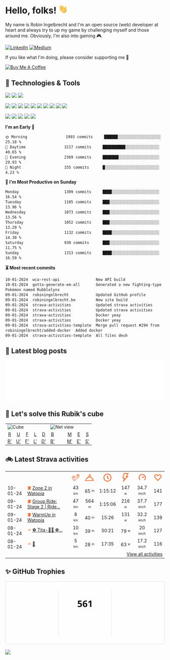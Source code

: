 # Hello, folks! <img src="https://raw.githubusercontent.com/robiningelbrecht/robiningelbrecht/master/wave.gif" width="30">
 
My name is Robin Ingelbrecht and I'm an open source (web) developer at heart and always try to up my game by challenging myself and those around me.
Obviously, I'm also into gaming 🎮.

[![LinkedIn](https://img.shields.io/badge/LinkedIn-0D61B8?style=flat&logo=linkedin&logoColor=white&color=0D61B8)](https://linkedin.com/in/robin-ingelbrecht) 
[![Medium](https://img.shields.io/badge/Medium-2bbc8a?style=flat&logo=medium&logoColor=white&color=2bbc8a)](https://ingelbrechtrobin.medium.com/) 

If you like what I'm doing, please consider supporting me 🙏

<a href="https://www.buymeacoffee.com/ingelbrecht" target="_blank"><img src="https://cdn.buymeacoffee.com/buttons/v2/default-yellow.png" alt="Buy Me A Coffee" style="height: 40px !important;" ></a>

## :wrench: Technologies & Tools
![](https://img.shields.io/badge/OS-Linux-informational?style=flat&logo=linux&logoColor=white&color=2bbc8a)
![](https://img.shields.io/badge/OS-Macos-informational?style=flat&logo=macos&logoColor=white&color=2bbc8a)
![](https://img.shields.io/badge/Editor-phpstorm-informational?style=flat&logo=phpstorm&logoColor=white&color=2bbc8a)

![](https://img.shields.io/badge/Code-Php-informational?style=flat&logo=php&logoColor=white&color=2bbc8a)
![](https://img.shields.io/badge/Framework-Symfony-informational?style=flat&logo=symfony&logoColor=white&color=2bbc8a)
![](https://img.shields.io/badge/Framework-Drupal-informational?style=flat&logo=drupal&logoColor=white&color=2bbc8a)
![](https://img.shields.io/badge/Framework-Laravel-informational?style=flat&logo=laravel&logoColor=white&color=2bbc8a)
![](https://img.shields.io/badge/Code-Python-informational?style=flat&logo=python&logoColor=white&color=2bbc8a)
![](https://img.shields.io/badge/Code-JavaScript-informational?style=flat&logo=javascript&logoColor=white&color=2bbc8a)
![](https://img.shields.io/badge/Code-css3-informational?style=flat&logo=css3&logoColor=white&color=2bbc8a)
![](https://img.shields.io/badge/Code-html5-informational?style=flat&logo=html5&logoColor=white&color=2bbc8a)
![](https://img.shields.io/badge/Code-chart.js-informational?style=flat&logo=chartdotjs&logoColor=white&color=2bbc8a)
![](https://img.shields.io/badge/Shell-Bash-informational?style=flat&logo=gnu-bash&logoColor=white&color=2bbc8a)

![](https://img.shields.io/badge/Tools-MySQL-informational?style=flat&logo=mysql&logoColor=white&color=2bbc8a)
![](https://img.shields.io/badge/Tools-MariaDB-informational?style=flat&logo=mariadb&logoColor=white&color=2bbc8a)
![](https://img.shields.io/badge/Tools-RabbitMQ-informational?style=flat&logo=rabbitmq&logoColor=white&color=2bbc8a)
![](https://img.shields.io/badge/Devops-Docker-informational?style=flat&logo=docker&logoColor=white&color=2bbc8a)
![](https://img.shields.io/badge/GitHub-continuous%20integration-informational?style=flat&logo=github%20actions&logoColor=white&color=2bbc8a)

<!--START_SECTION:commits-per-day-time-->
**I&#039;m an Early 🐤**

```text
🌞 Morning                 1993 commits     ██████░░░░░░░░░░░░░░░░░░░   25.18 %
🌆 Daytime                 3217 commits     ██████████░░░░░░░░░░░░░░░   40.65 %
🌃 Evening                 2369 commits     ███████░░░░░░░░░░░░░░░░░░   29.93 %
🌙 Night                   335 commits      █░░░░░░░░░░░░░░░░░░░░░░░░   4.23 %
```
<!--END_SECTION:commits-per-day-time-->

<!--START_SECTION:commits-per-weekday-->
**📅 I&#039;m Most Productive on Sunday**

```text
Monday                    1309 commits     ████░░░░░░░░░░░░░░░░░░░░░   16.54 %
Tuesday                   1105 commits     ███░░░░░░░░░░░░░░░░░░░░░░   13.96 %
Wednesday                 1073 commits     ███░░░░░░░░░░░░░░░░░░░░░░   13.56 %
Thursday                  1052 commits     ███░░░░░░░░░░░░░░░░░░░░░░   13.29 %
Friday                    1132 commits     ████░░░░░░░░░░░░░░░░░░░░░   14.30 %
Saturday                  930 commits      ███░░░░░░░░░░░░░░░░░░░░░░   11.75 %
Sunday                    1313 commits     ████░░░░░░░░░░░░░░░░░░░░░   16.59 %
```
<!--END_SECTION:commits-per-weekday-->

<!--START_SECTION:most-recent-commits-->
**⏳ Most recent commits**
                                        
```text
10-01-2024  wca-rest-api                New API build
10-01-2024  gotta-generate-em-all       Generated a new fighting-type Pokémon named Rubblelynx
09-01-2024  robiningelbrecht            Updated GitHub profile
09-01-2024  robiningelbrecht.be         New site build
09-01-2024  strava-activities           Updated strava activities
09-01-2024  strava-activities           Updated strava activities
09-01-2024  strava-activities           Docker yeay
09-01-2024  strava-activities           Docker yeay
09-01-2024  strava-activities-template  Merge pull request #294 from robiningelbrecht/added-docker  Added docker
09-01-2024  strava-activities-template  All files deuh
```
<!--END_SECTION:most-recent-commits-->

## :pencil: Latest blog posts

<a target="_blank" href="https://ingelbrechtrobin.medium.com/"><img src="assets/medium-blog-posts.svg" /></a>

## :jigsaw: Let's solve this Rubik's cube

<table>
  <tr>
    <td colspan="5">
      <img src="https://puzzle-generator.robiningelbrecht.be/github-game/cube" alt="Cube" />
    </td>
    <td colspan="5">
      <img src="https://puzzle-generator.robiningelbrecht.be/github-game/cube?view=net" alt="Net view" />
    </td>
  </tr>
  <tr>
    <td align="center">
      <a href="https://puzzle-generator.robiningelbrecht.be/github-game/turn/R">R</a>
    </td>
    <td align="center">
      <a href="https://puzzle-generator.robiningelbrecht.be/github-game/turn/U">U</a>
    </td>
    <td align="center">
      <a href="https://puzzle-generator.robiningelbrecht.be/github-game/turn/F">F</a>
    </td>
    <td align="center">
      <a href="https://puzzle-generator.robiningelbrecht.be/github-game/turn/L">L</a>
    </td>
    <td align="center">
      <a href="https://puzzle-generator.robiningelbrecht.be/github-game/turn/D">D</a>
    </td>
    <td align="center">
      <a href="https://puzzle-generator.robiningelbrecht.be/github-game/turn/B">B</a>
    </td>
    <td>
       &nbsp; &nbsp;
    </td>
    <td align="center">
      <a href="https://puzzle-generator.robiningelbrecht.be/github-game/turn/M">M</a>
    </td>
    <td align="center">
      <a href="https://puzzle-generator.robiningelbrecht.be/github-game/turn/E">E</a>
    </td>
    <td align="center">
      <a href="https://puzzle-generator.robiningelbrecht.be/github-game/turn/S">S</a>
    </td>
  </tr>
  <tr>
    <td align="center">
      <a href="https://puzzle-generator.robiningelbrecht.be/github-game/turn/R&#039;">R&#039;</a>
    </td>
    <td align="center">
      <a href="https://puzzle-generator.robiningelbrecht.be/github-game/turn/U&#039;">U&#039;</a>
    </td>
    <td align="center">
      <a href="https://puzzle-generator.robiningelbrecht.be/github-game/turn/F&#039;">F&#039;</a>
    </td>
    <td align="center">
      <a href="https://puzzle-generator.robiningelbrecht.be/github-game/turn/L&#039;">L&#039;</a>
    </td>
    <td align="center">
      <a href="https://puzzle-generator.robiningelbrecht.be/github-game/turn/D&#039;">D&#039;</a>
    </td>
    <td align="center">
      <a href="https://puzzle-generator.robiningelbrecht.be/github-game/turn/B&#039;">B&#039;</a>
    </td>
     <td>
      &nbsp; &nbsp;
    </td>
    <td align="center">
      <a href="https://puzzle-generator.robiningelbrecht.be/github-game/turn/M&#039;">M&#039;</a>
    </td>
    <td align="center">
      <a href="https://puzzle-generator.robiningelbrecht.be/github-game/turn/E&#039;">E&#039;</a>
    </td>
    <td align="center">
      <a href="https://puzzle-generator.robiningelbrecht.be/github-game/turn/S&#039;">S&#039;</a>
    </td>
  </tr>
</table>

## :bike: Latest Strava activities

<!--START_SECTION:strava-activities-->
<table>
    <tr>
        <th></th>
        <th></th>
        <th align="center"><img src="https://raw.githubusercontent.com/robiningelbrecht/strava-activities/master/public/distance.svg" width="30" alt="distance" title="distance"/></th>
        <th align="center"><img src="https://raw.githubusercontent.com/robiningelbrecht/strava-activities/master/public/elevation.svg" width="30" alt="elevation" title="elevation"/></th>
        <th align="center"><img src="https://raw.githubusercontent.com/robiningelbrecht/strava-activities/master/public/time.svg" width="30" alt="time" title="time"/></th>
        <th align="center"><img src="https://raw.githubusercontent.com/robiningelbrecht/strava-activities/master/public/average-watt.svg" width="30" alt="average watts" title="average watts"/></th>
        <th align="center"><img src="https://raw.githubusercontent.com/robiningelbrecht/strava-activities/master/public/average-speed.svg" width="30" alt="average speed" title="average speed"/></th>
        <th align="center"><img src="https://raw.githubusercontent.com/robiningelbrecht/strava-activities/master/public/heart-rate.svg" width="30" alt="average heart rate" title="average heart rate"/></th>
    </tr>
            <tr>
            <td>10-01-24</td>
            <td>
                                <img src="https://raw.githubusercontent.com/robiningelbrecht/strava-activities/master/public/activity-virtual-ride-zwift.svg" width="12" alt="Zone 2 in Watopia" title="Zone 2 in Watopia"/>
<a href="https://www.strava.com/activities/10531701274" title="Kcal: 632 | Gear: None ">Zone 2 in Watopia</a>
            </td>
            <td align="center">43 <sup><sub>km</sub></sup></td>
            <td align="center">65 <sup><sub>m</sub></sup></td>
            <td align="center">1:15:12</td>
            <td align="center">147 <sup><sub>w</sub></sup></td>
            <td align="center">34.7 <sup><sub>km/h</sub></sup></td>
            <td align="center">141</td>
        </tr>
            <tr>
            <td>09-01-24</td>
            <td>
                                <img src="https://raw.githubusercontent.com/robiningelbrecht/strava-activities/master/public/activity-virtual-ride-zwift.svg" width="12" alt="Group Ride: Stage 2 | Ride  | Tour de Zwift 2024  (A) on The Muckle Yin in Scotland" title="Group Ride: Stage 2 | Ride  | Tour de Zwift 2024  (A) on The Muckle Yin in Scotland"/>
<a href="https://www.strava.com/activities/10525477946" title="Kcal: 956 | Gear: None ">Group Ride: Stage 2 | Ride...</a>
            </td>
            <td align="center">47 <sup><sub>km</sub></sup></td>
            <td align="center">564 <sup><sub>m</sub></sup></td>
            <td align="center">1:15:06</td>
            <td align="center">216 <sup><sub>w</sub></sup></td>
            <td align="center">37.7 <sup><sub>km/h</sub></sup></td>
            <td align="center">177</td>
        </tr>
            <tr>
            <td>09-01-24</td>
            <td>
                                <img src="https://raw.githubusercontent.com/robiningelbrecht/strava-activities/master/public/activity-virtual-ride-zwift.svg" width="12" alt="WarmUp in Watopia" title="WarmUp in Watopia"/>
<a href="https://www.strava.com/activities/10525002148" title="Kcal: 116 | Gear: None ">WarmUp in Watopia</a>
            </td>
            <td align="center">8 <sup><sub>km</sub></sup></td>
            <td align="center">40 <sup><sub>m</sub></sup></td>
            <td align="center">15:26</td>
            <td align="center">131 <sup><sub>w</sub></sup></td>
            <td align="center">32.2 <sup><sub>km/h</sub></sup></td>
            <td align="center">139</td>
        </tr>
            <tr>
            <td>08-01-24</td>
            <td>
                <img src="https://raw.githubusercontent.com/robiningelbrecht/strava-activities/master/public/activity-ride.svg" width="12" alt="⚽️ Tita-🧙‍♂️ ⚽️" title="⚽️ Tita-🧙‍♂️ ⚽️"/>
<a href="https://www.strava.com/activities/10520503066" title="Kcal: 276 | Gear: None ">⚽️ Tita-🧙‍♂️ ⚽️...</a>
            </td>
            <td align="center">10 <sup><sub>km</sub></sup></td>
            <td align="center">39 <sup><sub>m</sub></sup></td>
            <td align="center">30:21</td>
            <td align="center">79 <sup><sub>w</sub></sup></td>
            <td align="center">20 <sup><sub>km/h</sub></sup></td>
            <td align="center">127</td>
        </tr>
            <tr>
            <td>08-01-24</td>
            <td>
                <img src="https://raw.githubusercontent.com/robiningelbrecht/strava-activities/master/public/activity-ride.svg" width="12" alt="💼" title="💼"/>
<a href="https://www.strava.com/activities/10519157540" title="Kcal: 137 | Gear: None ">💼</a>
            </td>
            <td align="center">5 <sup><sub>km</sub></sup></td>
            <td align="center">28 <sup><sub>m</sub></sup></td>
            <td align="center">17:35</td>
            <td align="center">63 <sup><sub>w</sub></sup></td>
            <td align="center">17.2 <sup><sub>km/h</sub></sup></td>
            <td align="center">116</td>
        </tr>
                <tr>
            <td colspan="8" align="right"><a href="https://github.com/robiningelbrecht/strava-activities#activities">View all activities</a></td>
        </tr>
    </table>

<!--END_SECTION:strava-activities-->

 ## :sparkles: GitHub Trophies

<img src="assets/github-streak-stats.svg"  alt="Robin Ingelbrecht's streak stats"/>

![](https://github-profile-trophy.vercel.app/?username=robiningelbrecht&theme=chalk&no-frame=false&no-bg=true&margin-w=4)
